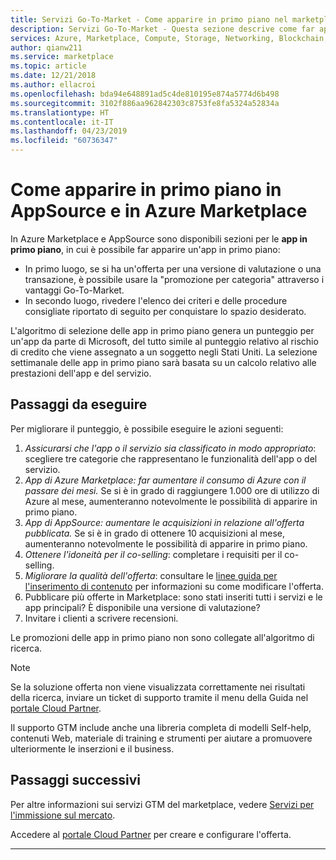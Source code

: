 ```yaml
---
title: Servizi Go-To-Market - Come apparire in primo piano nel marketplace | Azure
description: Servizi Go-To-Market - Questa sezione descrive come far apparire un'inserzione in primo piano in Azure Marketplace
services: Azure, Marketplace, Compute, Storage, Networking, Blockchain, Security
author: qianw211
ms.service: marketplace
ms.topic: article
ms.date: 12/21/2018
ms.author: ellacroi
ms.openlocfilehash: bda94e648891ad5c4de810195e874a5774d6b498
ms.sourcegitcommit: 3102f886aa962842303c8753fe8fa5324a52834a
ms.translationtype: HT
ms.contentlocale: it-IT
ms.lasthandoff: 04/23/2019
ms.locfileid: "60736347"
---
```

# <a name="how-to-get-featured-in-appsource-and-azure-marketplace"></a>Come apparire in primo piano in AppSource e in Azure Marketplace

In Azure Marketplace e AppSource sono disponibili sezioni per le **app in primo piano**, in cui è possibile far apparire un'app in primo piano:

* In primo luogo, se si ha un'offerta per una versione di valutazione o una transazione, è possibile usare la "promozione per categoria" attraverso i vantaggi Go-To-Market.
* In secondo luogo, rivedere l'elenco dei criteri e delle procedure consigliate riportato di seguito per conquistare lo spazio desiderato.

L'algoritmo di selezione delle app in primo piano genera un punteggio per un'app da parte di Microsoft, del tutto simile al punteggio relativo al rischio di credito che viene assegnato a un soggetto negli Stati Uniti.  La selezione settimanale delle app in primo piano sarà basata su un calcolo relativo alle prestazioni dell'app e del servizio.

## <a name="steps-to-take"></a>Passaggi da eseguire

Per migliorare il punteggio, è possibile eseguire le azioni seguenti:

1. *Assicurarsi che l'app o il servizio sia classificato in modo appropriato*: scegliere tre categorie che rappresentano le funzionalità dell'app o del servizio.
2. *App di Azure Marketplace: far aumentare il consumo di Azure con il passare dei mesi.* Se si è in grado di raggiungere 1.000 ore di utilizzo di Azure al mese, aumenteranno notevolmente le possibilità di apparire in primo piano.
3. *App di AppSource: aumentare le acquisizioni in relazione all'offerta pubblicata.* Se si è in grado di ottenere 10 acquisizioni al mese, aumenteranno notevolmente le possibilità di apparire in primo piano. 
4. *Ottenere l'idoneità per il co-selling*: completare i requisiti per il co-selling.
5. *Migliorare la qualità dell'offerta*: consultare le [linee guida per l'inserimento di contenuto](https://docs.microsoft.com/azure/marketplace/marketplace-criteria-content-validation) per informazioni su come modificare l'offerta.
6. Pubblicare più offerte in Marketplace: sono stati inseriti tutti i servizi e le app principali? È disponibile una versione di valutazione?
7. Invitare i clienti a scrivere recensioni.

Le promozioni delle app in primo piano non sono collegate all'algoritmo di ricerca.

>[!Note]
>Se la soluzione offerta non viene visualizzata correttamente nei risultati della ricerca, inviare un ticket di supporto tramite il menu della Guida nel [portale Cloud Partner](https://cloudpartner.azure.com/).

Il supporto GTM include anche una libreria completa di modelli Self-help, contenuti Web, materiale di training e strumenti per aiutare a promuovere ulteriormente le inserzioni e il business.

## <a name="next-steps"></a>Passaggi successivi

Per altre informazioni sui servizi GTM del marketplace, vedere [Servizi per l'immissione sul mercato](https://partner.microsoft.com/reach-customers/gtm).

Accedere al [portale Cloud Partner](https://cloudpartner.azure.com) per creare e configurare l'offerta.

---